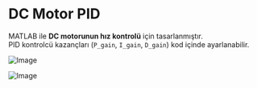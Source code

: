 # DC Motor PID 

MATLAB ile **DC motorunun hız kontrolü** için tasarlanmıştır.  
PID kontrolcü kazançları (`P_gain`, `I_gain`, `D_gain`) kod içinde ayarlanabilir.

![Image](https://github.com/user-attachments/assets/77439094-649c-4b8a-82de-b9254d26943f)

![Image](https://github.com/user-attachments/assets/368d7eee-b681-42d5-8eb9-8ad9619a9c56)
